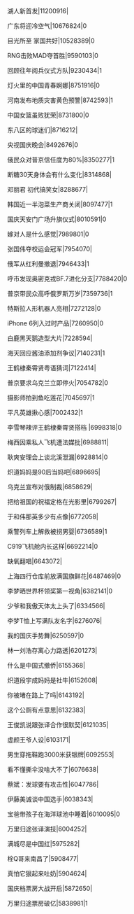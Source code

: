 湖人新首发|11200916|

广东将迎冷空气|10676824|0

目光所至 家国共好|10528389|0

RNG击败MAD夺首胜|9590103|0

回顾往年阅兵仪式方队|9230434|1

灯火里的中国青春婀娜|8751916|0

河南发布地质灾害黄色预警|8742593|1

中国女篮虽败犹荣|8731800|0

东八区的球迷们|8716212|

央视国庆晚会|8492676|0

俄民众对普京信任度为80%|8350277|1

断糖30天身体会有什么变化|8314868|

邓丽君 初代搞笑女|8288677|

韩国近一半泡菜生产商关闭|8097477|1

国庆天安门广场升旗仪式|8010591|0

嫁对人是什么感觉|7989801|0

张国伟夺校运会冠军|7954070|

俄军从红利曼撤退|7946433|1

呼市发现奥密克戎BF.7进化分支|7788420|0

普京带民众高呼俄罗斯万岁|7359736|1

特斯拉人形机器人亮相|7272128|0

iPhone 6列入过时产品|7260950|0

白鹿黑天鹅造型大片|7228594|

海天回应酱油添加剂争议|7140231|1

王鹤棣秦霄贤粤语猜词|7122414|

普京要求乌克兰立即停火|7054782|0

摄影师拍到鱼吃莲花|7045697|1

平凡英雄揪心感|7002432|1

李雪琴辣评王鹤棣秦霄贤搭档 ​​​​|6998318|0

梅西因乘私人飞机遭法媒批|6988811|

耿爽安理会上谈北溪泄漏|6928814|0

炽道妈妈是90后当妈吧|6896695|

乌克兰宣布对俄制裁|6858629|

把给祖国的祝福定格在光影里|6799267|

于和伟那英多少有点像|6772058|

乘警列车上解救被拐男婴|6736589|1

C919飞机舱内长这样|6692214|0

缺氧翻唱|6643072|

上海四行仓库前放满国旗鲜花|6487469|0

李梦晒世界杯领奖第一视角|6382141|0

少爷和我傲天体太上头了|6334566|

李梦T恤上写满队友名字|6276076|

我的国庆手势舞|6250597|0

林一刘浩存离心力路透|6201273|

什么是中国式撤侨|6155368|

炽道段宇成妈妈是社牛|6152608|

你被堵在路上了吗|6143192|

这个公厕有点意思|6132383|

王俊凯说跟张译合作很默契|6121035|

虚颜王爷人设|6103171|

男生穿拖鞋跑3000米获银牌|6092553|

看不懂撕伞没啥大不了|6076638|

蔡斌：发球要有攻击性|6047786|

伊藤美诚谈中国选手|6038343|

宝爸带孩子在海洋球池中睡着|6010095|0

万里归途张译演技|6004252|

满城尽是中国红|5975282|

栓Q哥来南昌了|5908477|

真怕它狠起来吐奶|5904624|

国庆档票房大战开启|5872650|

万里归途票房破亿|5838981|1

